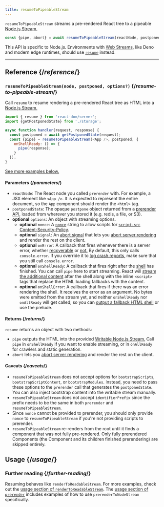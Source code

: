 ```yaml
---
title: resumeToPipeableStream
---
```


<Intro>

`resumeToPipeableStream` streams a pre-rendered React tree to a pipeable [Node.js Stream.](https://nodejs.org/api/stream.html)

```js
const {pipe, abort} = await resumeToPipeableStream(reactNode, postponedState, options?)
```

</Intro>

<InlineToc />

<Note>

This API is specific to Node.js. Environments with [Web Streams,](https://developer.mozilla.org/en-US/docs/Web/API/Streams_API) like Deno and modern edge runtimes, should use [`resume`](/reference/react-dom/server/renderToReadableStream) instead.

</Note>

---

## Reference {/*reference*/}

### `resumeToPipeableStream(node, postponed, options?)` {/*resume-to-pipeable-stream*/}

Call `resume` to resume rendering a pre-rendered React tree as HTML into a [Node.js Stream.](https://nodejs.org/api/stream.html#writable-streams)

```js
import { resume } from 'react-dom/server';
import {getPostponedState} from './storage';

async function handler(request, response) {
  const postponed = await getPostponedState(request);
  const {pipe} = resumeToPipeableStream(<App />, postponed, {
    onShellReady: () => {
      pipe(response);
    }
  });
}
```

[See more examples below.](#usage)

#### Parameters {/*parameters*/}

* `reactNode`: The React node you called `prerender` with. For example, a JSX element like `<App />`. It is expected to represent the entire document, so the `App` component should render the `<html>` tag.
* `postponedState`: The opaque `postpone` object returned from a [prerender API](/reference/react-dom/static/index), loaded from wherever you stored it (e.g. redis, a file, or S3).
* **optional** `options`: An object with streaming options.
  * **optional** `nonce`: A [`nonce`](http://developer.mozilla.org/en-US/docs/Web/HTML/Element/script#nonce) string to allow scripts for [`script-src` Content-Security-Policy](https://developer.mozilla.org/en-US/docs/Web/HTTP/Headers/Content-Security-Policy/script-src).
  * **optional** `signal`: An [abort signal](https://developer.mozilla.org/en-US/docs/Web/API/AbortSignal) that lets you [abort server rendering](#aborting-server-rendering) and render the rest on the client.
  * **optional** `onError`: A callback that fires whenever there is a server error, whether [recoverable](/reference/react-dom/server/renderToReadableStream#recovering-from-errors-outside-the-shell) or [not.](/reference/react-dom/server/renderToReadableStream#recovering-from-errors-inside-the-shell) By default, this only calls `console.error`. If you override it to [log crash reports,](/reference/react-dom/server/renderToReadableStream#logging-crashes-on-the-server) make sure that you still call `console.error`.
  * **optional** `onShellReady`: A callback that fires right after the [shell](#specifying-what-goes-into-the-shell) has finished. You can call `pipe` here to start streaming. React will [stream the additional content](#streaming-more-content-as-it-loads) after the shell along with the inline `<script>` tags that replace the HTML loading fallbacks with the content.
  * **optional** `onShellError`: A callback that fires if there was an error rendering the shell. It receives the error as an argument. No bytes were emitted from the stream yet, and neither `onShellReady` nor `onAllReady` will get called, so you can [output a fallback HTML shell](#recovering-from-errors-inside-the-shell) or use the prelude.


#### Returns {/*returns*/}

`resume` returns an object with two methods:

* `pipe` outputs the HTML into the provided [Writable Node.js Stream.](https://nodejs.org/api/stream.html#writable-streams) Call `pipe` in `onShellReady` if you want to enable streaming, or in `onAllReady` for crawlers and static generation.
* `abort` lets you [abort server rendering](#aborting-server-rendering) and render the rest on the client.

#### Caveats {/*caveats*/}

- `resumeToPipeableStream` does not accept options for `bootstrapScripts`, `bootstrapScriptContent`, or `bootstrapModules`. Instead, you need to pass these options to the `prerender` call that generates the `postponedState`. You can also inject bootstrap content into the writable stream manually.
- `resumeToPipeableStream` does not accept `identifierPrefix` since the prefix needs to be the same in both `prerender` and `resumeToPipeableStream`.
- Since `nonce` cannot be provided to prerender, you should only provide `nonce` to `resumeToPipeableStream` if you're not providing scripts to prerender.
- `resumeToPipeableStream` re-renders from the root until it finds a component that was not fully pre-rendered. Only fully prerendered Components (the Component and its children finished prerendering) are skipped entirely.

## Usage {/*usage*/}

### Further reading {/*further-reading*/}

Resuming behaves like `renderToReadableStream`. For more examples, check out the [usage section of `renderToReadableStream`](/reference/react-dom/server/renderToReadableStream#usage).
The [usage section of `prerender`](/reference/react-dom/static/prerender#usage) includes examples of how to use `prerenderToNodeStream` specifically.
